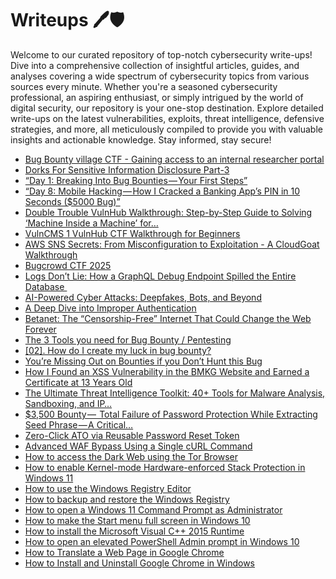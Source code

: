 # Writeups 🖊️🛡️
Welcome to our curated repository of top-notch cybersecurity write-ups! Dive into a comprehensive collection of insightful articles, guides, and analyses covering a wide spectrum of cybersecurity topics from various sources every minute. Whether you're a seasoned cybersecurity professional, an aspiring enthusiast, or simply intrigued by the world of digital security, our repository is your one-stop destination. Explore detailed write-ups on the latest vulnerabilities, exploits, threat intelligence, defensive strategies, and more, all meticulously compiled to provide you with valuable insights and actionable knowledge. Stay informed, stay secure!
<!-- WRITEUPS:START -->
- [Bug Bounty village CTF - Gaining access to an internal researcher portal](https://infosecwriteups.com/bug-bounty-village-ctf-gaining-access-to-an-internal-researcher-portal-b575fa08b205?source=rss------bug_bounty_writeup-5)
- [Dorks For Sensitive Information Disclosure Part-3](https://infosecwriteups.com/dorks-for-sensitive-information-disclosure-part-3-a687a9c5a3bf?source=rss------bug_bounty_writeup-5)
- [“Day 1: Breaking Into Bug Bounties — Your First Steps”](https://infosecwriteups.com/day-1-breaking-into-bug-bounties-your-first-steps-dd1007e8f098?source=rss----7b722bfd1b8d---4)
- [“Day 8: Mobile Hacking — How I Cracked a Banking App’s PIN in 10 Seconds &lpar;$5000 Bug&rpar;”](https://infosecwriteups.com/day-8-mobile-hacking-how-i-cracked-a-banking-apps-pin-in-10-seconds-5000-bug-575bd10823cd?source=rss----7b722bfd1b8d---4)
- [Double Trouble VulnHub Walkthrough: Step-by-Step Guide to Solving ‘Machine Inside a Machine’ for…](https://infosecwriteups.com/double-trouble-vulnhub-walkthrough-step-by-step-guide-to-solving-machine-inside-a-machine-for-b89b3561407e?source=rss----7b722bfd1b8d---4)
- [VulnCMS 1 VulnHub CTF Walkthrough for Beginners](https://infosecwriteups.com/vulncms-1-vulnhub-ctf-walkthrough-for-beginners-e8c3f1e544ab?source=rss----7b722bfd1b8d---4)
- [AWS SNS Secrets: From Misconfiguration to Exploitation - A CloudGoat Walkthrough](https://infosecwriteups.com/aws-sns-secrets-from-misconfiguration-to-exploitation-a-cloudgoat-walkthrough-68098308b148?source=rss----7b722bfd1b8d---4)
- [Bugcrowd CTF 2025](https://infosecwriteups.com/bugcrowd-ctf-2025-2a6fb79fd5da?source=rss----7b722bfd1b8d---4)
- [Logs Don’t Lie: How a GraphQL Debug Endpoint Spilled the Entire Database ️](https://infosecwriteups.com/logs-dont-lie-how-a-graphql-debug-endpoint-spilled-the-entire-database-%EF%B8%8F-a4b859ec6a1c?source=rss----7b722bfd1b8d---4)
- [AI-Powered Cyber Attacks: Deepfakes, Bots, and Beyond](https://infosecwriteups.com/ai-powered-cyber-attacks-deepfakes-bots-and-beyond-7330bbb0cfff?source=rss----7b722bfd1b8d---4)
- [A Deep Dive into Improper Authentication](https://infosecwriteups.com/a-deep-dive-into-improper-authentication-a68a92929f33?source=rss----7b722bfd1b8d---4)
- [Betanet: The “Censorship-Free” Internet That Could Change the Web Forever](https://infosecwriteups.com/betanet-the-censorship-free-internet-that-could-change-the-web-forever-530c7294d9af?source=rss----7b722bfd1b8d---4)
- [The 3 Tools you need for Bug Bounty / Pentesting](https://medium.com/@jeosantos2005/the-3-tools-you-need-for-bug-bounty-pentesting-f6f2b94229a4?source=rss------bug_bounty_writeup-5)
- [[02]. How do I create my luck in bug bounty?](https://medium.com/@yoyomiski/2-how-do-i-create-my-luck-in-bug-bounty-2186c426c452?source=rss------bug_bounty_writeup-5)
- [You’re Missing Out on Bounties if you Don’t Hunt this Bug](https://medium.com/@dr_1n-ctrl/youre-missing-out-on-bounties-if-you-don-t-hunt-this-bug-8df1714771b6?source=rss------bug_bounty_writeup-5)
- [How I Found an XSS Vulnerability in the BMKG Website and Earned a Certificate at 13 Years Old](https://medium.com/@jallaludinozi25/how-i-found-an-xss-vulnerability-in-the-bmkg-website-and-earned-a-certificate-at-13-years-old-c2cd1988efd1?source=rss------bug_bounty_writeup-5)
- [The Ultimate Threat Intelligence Toolkit: 40+ Tools for Malware Analysis, Sandboxing, and IP…](https://osintteam.blog/the-ultimate-threat-intelligence-toolkit-40-tools-for-malware-analysis-sandboxing-and-ip-d0b63b38d487?source=rss------bug_bounty_writeup-5)
- [$3,500 Bounty —  Total Failure of Password Protection While Extracting Seed Phrase — A Critical…](https://hacker-write-ups.medium.com/3-500-bounty-total-failure-of-password-protection-while-extracting-seed-phrase-a-critical-79723184d46e?source=rss------bug_bounty_writeup-5)
- [Zero-Click ATO via Reusable Password Reset Token](https://medium.com/@mahmodziad40/zero-click-ato-via-reusable-password-reset-token-3299d0bfc005?source=rss------bug_bounty_writeup-5)
- [Advanced WAF Bypass Using a Single cURL Command](https://medium.com/@aminefarah802/advanced-waf-bypass-using-a-single-curl-command-6042a643948e?source=rss------bug_bounty_writeup-5)
- [How to access the Dark Web using the Tor Browser](https://www.bleepingcomputer.com/tutorials/how-to-access-the-dark-web-using-the-tor-browser/)
- [How to enable Kernel-mode Hardware-enforced Stack Protection in Windows 11](https://www.bleepingcomputer.com/tutorials/how-to-enable-kernel-mode-hardware-enforced-stack-protection-in-windows-11/)
- [How to use the Windows Registry Editor](https://www.bleepingcomputer.com/tutorials/how-to-use-the-windows-registry-editor/)
- [How to backup and restore the Windows Registry](https://www.bleepingcomputer.com/tutorials/how-to-backup-and-restore-the-windows-registry/)
- [How to open a Windows 11 Command Prompt as Administrator](https://www.bleepingcomputer.com/tutorials/how-to-open-a-windows-11-command-prompt-as-administrator/)
- [How to make the Start menu full screen in Windows 10](https://www.bleepingcomputer.com/tutorials/how-to-make-the-start-menu-full-screen-in-windows-10/)
- [How to install the Microsoft Visual C++ 2015 Runtime](https://www.bleepingcomputer.com/tutorials/how-to-install-the-microsoft-visual-c-2015-runtime/)
- [How to open an elevated PowerShell Admin prompt in Windows 10](https://www.bleepingcomputer.com/tutorials/how-to-open-an-elevated-powershell-admin-prompt-in-windows-10/)
- [How to Translate a Web Page in Google Chrome](https://www.bleepingcomputer.com/tutorials/how-to-translate-a-web-page-in-google-chrome/)
- [How to Install and Uninstall Google Chrome in Windows](https://www.bleepingcomputer.com/tutorials/how-to-install-and-uninstall-google-chrome-in-windows/)
<!-- WRITEUPS:END -->
